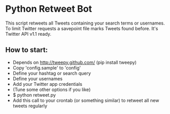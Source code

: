 Python Retweet Bot
==================

This script retweets all Tweets containing your search terms or usernames. To limit Twitter requests a savepoint file marks Tweets found before. It's Twitter API v1.1 ready.

How to start:
-------------
* Depends on http://tweepy.github.com/ (pip install tweepy)
* Copy 'config.sample' to 'config'
* Define your hashtag or search query
* Define your usernames
* Add your Twitter app credentials
* (Tune some other options if you like)
* $ python retweet.py
* Add this call to your crontab (or something similar) to retweet all new tweets regularly
